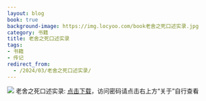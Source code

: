 ```yaml
---
layout: blog
book: true
background-image: https://img.locyoo.com/book老舍之死口述实录.jpg
category: 书籍
title: 老舍之死口述实录
tags:
- 书籍
- 传记
redirect_from:
  - /2024/03/老舍之死口述实录/
---
```

![](https://img.locyoo.com/book老舍之死口述实录.jpg)
老舍之死口述实录: <a name = "ref1" href="https://url18.ctfile.com/f/50983618-1334836007-0635de?p=3619">点击下载</a>，访问密码请点击右上方“关于”自行查看
